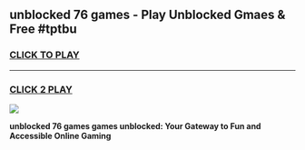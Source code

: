 
## unblocked 76 games - Play Unblocked Gmaes & Free #tptbu
<h3>
<a href="https://news.freeplayer.one?title=unblocked_76_games&ref=03M">CLICK TO PLAY</a></h3>
<hr>

<h3>
<a href="https://news.freeplayer.one?title=unblocked_76_games&ref=03M">CLICK 2 PLAY</a>
  
</h3>

<a href="https://news.freeplayer.one?title=unblocked_76_games&ref=03M"><img src="https://clearcache.store/games.png"></a>


**unblocked 76 games games unblocked: Your Gateway to Fun and Accessible Online Gaming**
